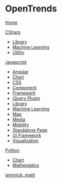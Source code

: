 # OpenTrends

[Home](index.md)

[CSharp]()

* [Library](doc/cs-library.md)
* [Machine Learning](doc/cs-ml.md)
* [Utility](doc/cs-utility.md)

[Javascript]()

* [Angular](doc/js-ng.md)
* [Chart](doc/js-chart.md)
* [CSS](doc/js-css.md)
* [Component](doc/js-component.md)
* [Framework](doc/js-framework.md)
* [jQuery Plugin](doc/js-jquery.md)
* [Library](doc/js-library.md)
* [Machine Learning](doc/js-ml.md)
* [Map](doc/js-map.md)
* [Media](doc/js-media.md)
* [Mobility](doc/js-mobility.md)
* [Standalone Page](doc/js-page.md)
* [UI Framework](doc/js-ui.md)
* [Visualization](doc/js-visualization.md)

[Python]()

* [Chart](doc/py-chart.md)
* [Mathematics](doc/py-math.md)

[gimmick: math]()
